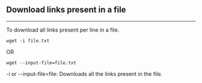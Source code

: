 ## Download links present in a file
---  
To download all links present per line in a file.

```
wget -i file.txt
```
OR 
```
wget --input-file=file.txt
```
-i or --input-file=file: Downloads all the links present in the file.